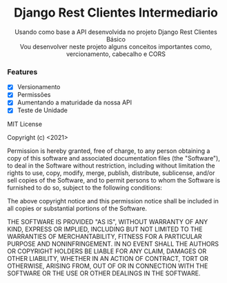 <h1 align="center">Django Rest Clientes Intermediario</h1>
<p align="center">
    Usando como base a API desenvolvida no projeto Django Rest Clientes Básico<br>
    Vou desenvolver neste projeto alguns conceitos importantes como, vercionamento, cabecalho e CORS
    <br>
</p>

### Features

- [x] Versionamento
- [x] Permissões
- [x] Aumentando a maturidade da nossa API
- [x] Teste de Unidade

MIT License

Copyright (c) <2021> <Pedro Demeu>

Permission is hereby granted, free of charge, to any person obtaining a copy
of this software and associated documentation files (the "Software"), to deal
in the Software without restriction, including without limitation the rights
to use, copy, modify, merge, publish, distribute, sublicense, and/or sell
copies of the Software, and to permit persons to whom the Software is
furnished to do so, subject to the following conditions:

The above copyright notice and this permission notice shall be included in all
copies or substantial portions of the Software.

THE SOFTWARE IS PROVIDED "AS IS", WITHOUT WARRANTY OF ANY KIND, EXPRESS OR
IMPLIED, INCLUDING BUT NOT LIMITED TO THE WARRANTIES OF MERCHANTABILITY,
FITNESS FOR A PARTICULAR PURPOSE AND NONINFRINGEMENT. IN NO EVENT SHALL THE
AUTHORS OR COPYRIGHT HOLDERS BE LIABLE FOR ANY CLAIM, DAMAGES OR OTHER
LIABILITY, WHETHER IN AN ACTION OF CONTRACT, TORT OR OTHERWISE, ARISING FROM,
OUT OF OR IN CONNECTION WITH THE SOFTWARE OR THE USE OR OTHER DEALINGS IN THE
SOFTWARE.